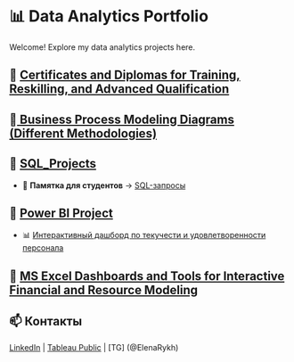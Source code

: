 # 📊 Data Analytics Portfolio  
Welcome! Explore my data analytics projects here.

## 🔹 [Certificates and Diplomas for Training, Reskilling, and Advanced Qualification](https://github.com/Elena-Rykh/data-analytics-portfolio/tree/9d90709821b92d7c1303565e0e0cf866bc115a6f/Certificates%20and%20Diplomas%20for%20Training%2C%20Reskilling%2C%20and%20Advanced%20Qualification)

## 🔹[ Business Process Modeling Diagrams (Different Methodologies)](https://github.com/Elena-Rykh/data-analytics-portfolio/tree/75913f82dce3602dde1dfdb897b8f35601e341c6/Business%20Process%20Modeling%20Diagrams%20(Different%20Methodologies))

## 🔹 [SQL_Projects](https://github.com/Elena-Rykh/data-analytics-portfolio/tree/75913f82dce3602dde1dfdb897b8f35601e341c6/SQL_Projects)
- 📌 **Памятка для студентов** → [SQL-запросы](https://github.com/ВАШ_ЛОГИН/data-analytics-portfolio/sql_projects)  

## 🔹 [Power BI Project ](https://github.com/Elena-Rykh/data-analytics-portfolio/tree/75913f82dce3602dde1dfdb897b8f35601e341c6/Power%20BI%20Project)
- 📊 [Интерактивный дашборд по текучести и удовлетворенности персонала](https://app.powerbi.com/...)  

## 🔹 [MS Excel Dashboards and Tools for Interactive Financial and Resource Modeling](https://github.com/Elena-Rykh/data-analytics-portfolio/tree/75913f82dce3602dde1dfdb897b8f35601e341c6/MS%20Excel%20Dashboards%20and%20Tools%20for%20Interactive%20Financial%20and%20Resource%20Modeling)

## 📫 Контакты  
[LinkedIn](https://www.linkedin.com/in/elena-rykhlova-82965623a ) | [Tableau Public](https://public.tableau.com/profile/ВАШ_ЛИНК/)  | [TG] (@ElenaRykh)
